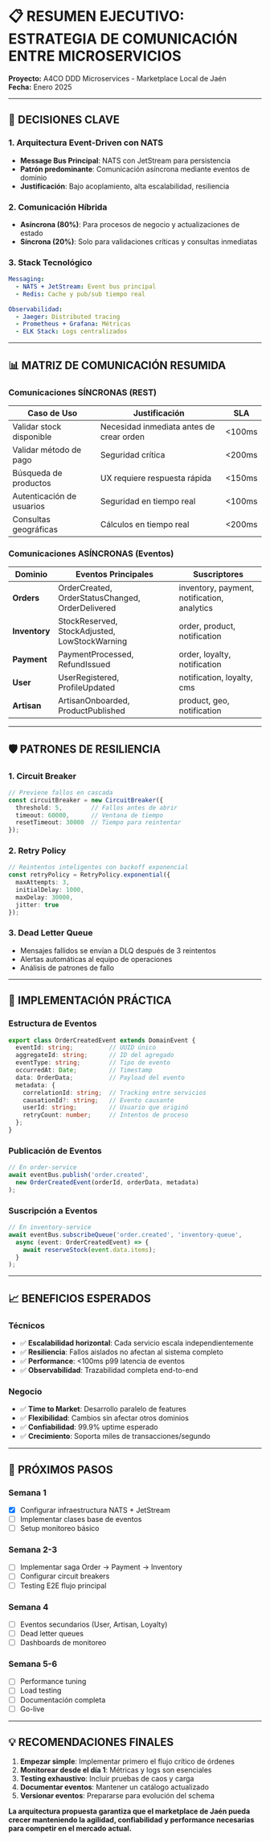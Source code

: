 # 📋 RESUMEN EJECUTIVO: ESTRATEGIA DE COMUNICACIÓN ENTRE MICROSERVICIOS

**Proyecto:** A4CO DDD Microservices - Marketplace Local de Jaén  
**Fecha:** Enero 2025

---

## 🎯 DECISIONES CLAVE

### 1. **Arquitectura Event-Driven con NATS**
- **Message Bus Principal**: NATS con JetStream para persistencia
- **Patrón predominante**: Comunicación asíncrona mediante eventos de dominio
- **Justificación**: Bajo acoplamiento, alta escalabilidad, resiliencia

### 2. **Comunicación Híbrida**
- **Asíncrona (80%)**: Para procesos de negocio y actualizaciones de estado
- **Síncrona (20%)**: Solo para validaciones críticas y consultas inmediatas

### 3. **Stack Tecnológico**
```yaml
Messaging:
  - NATS + JetStream: Event bus principal
  - Redis: Cache y pub/sub tiempo real
  
Observabilidad:
  - Jaeger: Distributed tracing
  - Prometheus + Grafana: Métricas
  - ELK Stack: Logs centralizados
```

---

## 📊 MATRIZ DE COMUNICACIÓN RESUMIDA

### Comunicaciones SÍNCRONAS (REST)
| Caso de Uso | Justificación | SLA |
|-------------|---------------|-----|
| Validar stock disponible | Necesidad inmediata antes de crear orden | <100ms |
| Validar método de pago | Seguridad crítica | <200ms |
| Búsqueda de productos | UX requiere respuesta rápida | <150ms |
| Autenticación de usuarios | Seguridad en tiempo real | <100ms |
| Consultas geográficas | Cálculos en tiempo real | <200ms |

### Comunicaciones ASÍNCRONAS (Eventos)
| Dominio | Eventos Principales | Suscriptores |
|---------|-------------------|--------------|
| **Orders** | OrderCreated, OrderStatusChanged, OrderDelivered | inventory, payment, notification, analytics |
| **Inventory** | StockReserved, StockAdjusted, LowStockWarning | order, product, notification |
| **Payment** | PaymentProcessed, RefundIssued | order, loyalty, notification |
| **User** | UserRegistered, ProfileUpdated | notification, loyalty, cms |
| **Artisan** | ArtisanOnboarded, ProductPublished | product, geo, notification |

---

## 🛡️ PATRONES DE RESILIENCIA

### 1. **Circuit Breaker**
```typescript
// Previene fallos en cascada
const circuitBreaker = new CircuitBreaker({
  threshold: 5,        // Fallos antes de abrir
  timeout: 60000,      // Ventana de tiempo
  resetTimeout: 30000  // Tiempo para reintentar
});
```

### 2. **Retry Policy**
```typescript
// Reintentos inteligentes con backoff exponencial
const retryPolicy = RetryPolicy.exponential({
  maxAttempts: 3,
  initialDelay: 1000,
  maxDelay: 30000,
  jitter: true
});
```

### 3. **Dead Letter Queue**
- Mensajes fallidos se envían a DLQ después de 3 reintentos
- Alertas automáticas al equipo de operaciones
- Análisis de patrones de fallo

---

## 🚀 IMPLEMENTACIÓN PRÁCTICA

### Estructura de Eventos
```typescript
export class OrderCreatedEvent extends DomainEvent {
  eventId: string;          // UUID único
  aggregateId: string;      // ID del agregado
  eventType: string;        // Tipo de evento
  occurredAt: Date;         // Timestamp
  data: OrderData;          // Payload del evento
  metadata: {
    correlationId: string;  // Tracking entre servicios
    causationId?: string;   // Evento causante
    userId: string;         // Usuario que originó
    retryCount: number;     // Intentos de proceso
  };
}
```

### Publicación de Eventos
```typescript
// En order-service
await eventBus.publish('order.created', 
  new OrderCreatedEvent(orderId, orderData, metadata)
);
```

### Suscripción a Eventos
```typescript
// En inventory-service
await eventBus.subscribeQueue('order.created', 'inventory-queue', 
  async (event: OrderCreatedEvent) => {
    await reserveStock(event.data.items);
  }
);
```

---

## 📈 BENEFICIOS ESPERADOS

### Técnicos
- ✅ **Escalabilidad horizontal**: Cada servicio escala independientemente
- ✅ **Resiliencia**: Fallos aislados no afectan al sistema completo
- ✅ **Performance**: <100ms p99 latencia de eventos
- ✅ **Observabilidad**: Trazabilidad completa end-to-end

### Negocio
- ✅ **Time to Market**: Desarrollo paralelo de features
- ✅ **Flexibilidad**: Cambios sin afectar otros dominios
- ✅ **Confiabilidad**: 99.9% uptime esperado
- ✅ **Crecimiento**: Soporta miles de transacciones/segundo

---

## 🔄 PRÓXIMOS PASOS

### Semana 1
- [x] Configurar infraestructura NATS + JetStream
- [ ] Implementar clases base de eventos
- [ ] Setup monitoreo básico

### Semana 2-3
- [ ] Implementar saga Order → Payment → Inventory
- [ ] Configurar circuit breakers
- [ ] Testing E2E flujo principal

### Semana 4
- [ ] Eventos secundarios (User, Artisan, Loyalty)
- [ ] Dead letter queues
- [ ] Dashboards de monitoreo

### Semana 5-6
- [ ] Performance tuning
- [ ] Load testing
- [ ] Documentación completa
- [ ] Go-live

---

## 💡 RECOMENDACIONES FINALES

1. **Empezar simple**: Implementar primero el flujo crítico de órdenes
2. **Monitorear desde el día 1**: Métricas y logs son esenciales
3. **Testing exhaustivo**: Incluir pruebas de caos y carga
4. **Documentar eventos**: Mantener un catálogo actualizado
5. **Versionar eventos**: Prepararse para evolución del schema

**La arquitectura propuesta garantiza que el marketplace de Jaén pueda crecer manteniendo la agilidad, confiabilidad y performance necesarias para competir en el mercado actual.**